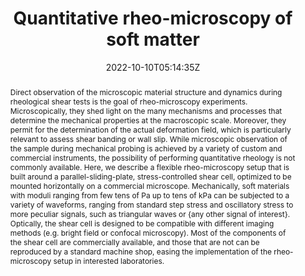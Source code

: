 ---
title: "Quantitative rheo-microscopy of soft matter"
authors:
- Stefano Villa
- Paolo Edera
- Matteo Brizioli
- Veronique Trappe
- Fabio Giavazzi
- admin

author_notes:
- ""
- ""
- ""
- ""
- "Corresponding author"
- "Corresponding author"
date: "2022-10-10T05:14:35Z"
doi: "10.3389/fphy.2022.1013805"

# Schedule page publish date (NOT publication's date).
publishDate: "2024-04-15T00:00:00Z"

# Publication type.
# Legend: 0 = Uncategorized; 1 = Conference paper; 2 = Journal article;
# 3 = Preprint / Working Paper; 4 = Report; 5 = Book; 6 = Book section;
# 7 = Thesis; 8 = Patent
publication_types: ["article-journal"]

# Publication name and optional abbreviated publication name.
publication: "*Frontiers In Physics* **10**, 1013805"
publication_short: "*Front. Phys.* **10**, 1013805"

abstract: "Direct observation of the microscopic material structure and dynamics during rheological shear tests is the goal of rheo-microscopy experiments. Microscopically, they shed light on the many mechanisms and processes that determine the mechanical properties at the macroscopic scale. Moreover, they permit for the determination of the actual deformation field, which is particularly relevant to assess shear banding or wall slip. While microscopic observation of the sample during mechanical probing is achieved by a variety of custom and commercial instruments, the possibility of performing quantitative rheology is not commonly available. Here, we describe a flexible rheo-microscopy setup that is built around a parallel-sliding-plate, stress-controlled shear cell, optimized to be mounted horizontally on a commercial microscope. Mechanically, soft materials with moduli ranging from few tens of Pa up to tens of kPa can be subjected to a variety of waveforms, ranging from standard step stress and oscillatory stress to more peculiar signals, such as triangular waves or {any other signal of interest}. Optically, the shear cell is designed to be compatible with different imaging methods (e.g. bright field or confocal microscopy). Most of the components of the shear cell are commercially available, and those that are not can be reproduced by a standard machine shop, easing the implementation of the rheo-microscopy setup in interested laboratories."

# Summary. An optional shortened abstract.
summary:

tags:
#- tag1
#- tag2
featured: false

links:
#- name: Link
#  url: "link..."
#url_pdf: ''
#url_code: ''
#url_dataset: ''
#url_poster: ''
#url_project: ''
#url_slides: ''
#url_source: ''
#url_video: ''

# Featured image
# To use, add an image named `featured.jpg/png` to your page's folder. 
image:
  caption: 'Image credit: [Frontiers](https://www.frontiersin.org/files/Articles/1013805/fphy-10-1013805-HTML/image_m/fphy-10-1013805-g001.jpg)'
  focal_point: ""
  preview_only: false

# Associated Projects (optional).
#   Associate this publication with one or more of your projects.
#   Simply enter your project's folder or file name without extension.
#   E.g. `internal-project` references `content/project/internal-project/index.md`.
#   Otherwise, set `projects: []`.
projects: []

# Slides (optional).
#   Associate this publication with Markdown slides.
#   Simply enter your slide deck's filename without extension.
#   E.g. `slides: "example"` references `content/slides/example/index.md`.
#   Otherwise, set `slides: ""`.
slides:

# Comments (optional).
#   Enable comments in the page.
commentable: false
---
